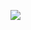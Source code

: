 [![](https://travis-ci.org/saalfeldlab/k5.svg?branch=master)](https://travis-ci.org/saalfeldlab/k5)

